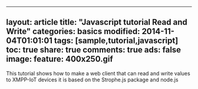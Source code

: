 ---
layout: article
title:  "Javascript tutorial Read and Write"
categories: basics
modified: 2014-11-04T01:01:01
tags: [sample,tutorial,javascript]
toc: true
share: true
comments: true
ads: false
image:
	feature: 400x250.gif
--

This tutorial shows how to make a web client that can read and write values to XMPP-IoT devices it is based on the Strophe.js package and node.js

